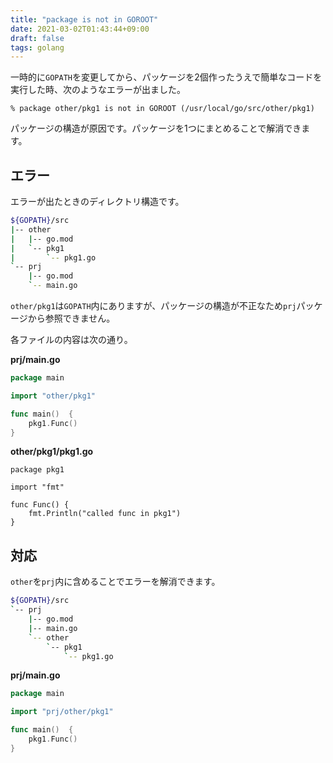 ```yaml
---
title: "package is not in GOROOT"
date: 2021-03-02T01:43:44+09:00
draft: false
tags: golang
---
```


一時的に`GOPATH`を変更してから、パッケージを2個作ったうえで簡単なコードを実行した時、次のようなエラーが出ました。

```shell
% package other/pkg1 is not in GOROOT (/usr/local/go/src/other/pkg1)
```

パッケージの構造が原因です。パッケージを1つにまとめることで解消できます。  

## エラー

エラーが出たときのディレクトリ構造です。  
```sh
${GOPATH}/src
|-- other
|   |-- go.mod
|   `-- pkg1
|       `-- pkg1.go
`-- prj
    |-- go.mod
    `-- main.go
```

`other/pkg1`は`GOPATH`内にありますが、パッケージの構造が不正なため`prj`パッケージから参照できません。

各ファイルの内容は次の通り。

**prj/main.go**

```go
package main

import "other/pkg1"

func main()  {
	pkg1.Func()
}
```

**other/pkg1/pkg1.go**
```golang
package pkg1

import "fmt"

func Func() {
	fmt.Println("called func in pkg1")
}
```

## 対応

`other`を`prj`内に含めることでエラーを解消できます。

```sh
${GOPATH}/src
`-- prj
    |-- go.mod
    |-- main.go
    `-- other
        `-- pkg1
            `-- pkg1.go
```

**prj/main.go**

```go
package main

import "prj/other/pkg1"

func main()  {
	pkg1.Func()
}
```




